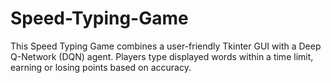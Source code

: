 # Speed-Typing-Game
This Speed Typing Game combines a user-friendly Tkinter GUI with a Deep Q-Network (DQN) agent. Players type displayed words within a time limit, earning or losing points based on accuracy.
